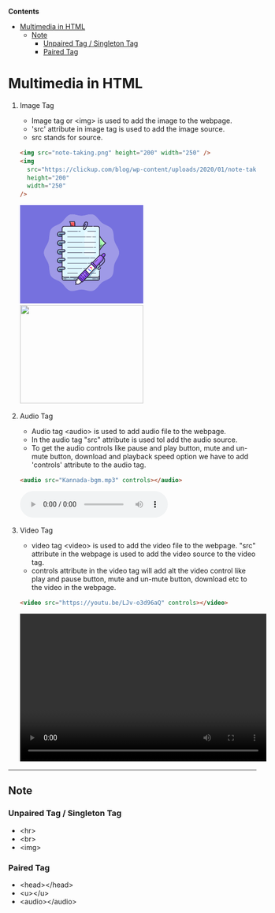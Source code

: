 <!-- START doctoc generated TOC please keep comment here to allow auto update -->
<!-- DON'T EDIT THIS SECTION, INSTEAD RE-RUN doctoc TO UPDATE -->
**Contents**

- [Multimedia in HTML](#multimedia-in-html)
  - [Note](#note)
    - [Unpaired Tag / Singleton Tag](#unpaired-tag--singleton-tag)
    - [Paired Tag](#paired-tag)

<!-- END doctoc generated TOC please keep comment here to allow auto update -->

# Multimedia in HTML

1. Image Tag

   - Image tag or \<img> is used to add the image to the webpage.
   - 'src' attribute in image tag is used to add the image source.
   - src stands for source.

   ```html
   <img src="note-taking.png" height="200" width="250" />
   <img
     src="https://clickup.com/blog/wp-content/uploads/2020/01/note-taking.png"
     height="200"
     width="250"
   />
   ```

   <img src='note-taking.png' height='200' width='250'>
   <img src='https://clickup.com/blog/wp-content/uploads/2020/01/note-taking.png' height='200' width='250'>

1. Audio Tag

   - Audio tag \<audio> is used to add audio file to the webpage.
   - In the audio tag "src" attribute is used tol add the audio source.
   - To get the audio controls like pause and play button, mute and un-mute button, download and playback speed option we have to add 'controls' attribute to the audio tag.

   ```html
   <audio src="Kannada-bgm.mp3" controls></audio>
   ```

   <audio src="Kannada-bgm.mp3" controls></audio>

1. Video Tag
   - video tag \<video> is used to add the video file to the webpage.
     "src" attribute in the webpage is used to add the video source to the video tag.
   - controls attribute in the video tag will add alt the video control like play and pause button, mute and un-mute button, download etc to the video in the webpage.
   ```html
   <video src="https://youtu.be/LJv-o3d96aQ" controls></video>
   ```
   <Video src='https://youtu.be/LJv-o3d96aQ' controls height='300' width='500'></Video>

---

## Note

### Unpaired Tag / Singleton Tag

- \<hr>
- \<br>
- \<img>

### Paired Tag

- \<head>\</head>
- \<u>\</u>
- \<audio>\</audio>
